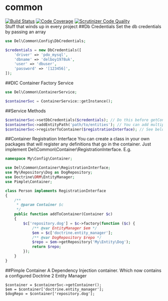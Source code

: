 # common
[![Build Status](https://travis-ci.org/delboy1978uk/common.png?branch=master)](https://travis-ci.org/delboy1978uk/common) [![Code Coverage](https://scrutinizer-ci.com/g/delboy1978uk/common/badges/coverage.png?b=master)](https://scrutinizer-ci.com/g/delboy1978uk/common/?branch=master) [![Scrutinizer Code Quality](https://scrutinizer-ci.com/g/delboy1978uk/common/badges/quality-score.png?b=master)](https://scrutinizer-ci.com/g/delboy1978uk/common/?branch=master) <br />
Stuff that winds up in every project
##Db Credentials
Set the db credentials by passing an array
```php
use Del\Common\Config\DbCredentials;

$credentials = new DbCredentials([
    'driver' => 'pdo_mysql',
    'dbname' => 'delboy1978uk',
    'user' => 'dbuser',
    'password' => '[123456]',
]);
```
##DIC Container Factory Service
```php
use Del\Common\ContainerService;

$containerSvc = ContainerService::getInstance();
```
##Service Methods
```php
$containerSvc->setDbCredentials($credentials); // Do this before getContainer() to configure the DBAL Connection
$containerSvc->addEntityPath('path/to/entities'); // You can add multiple paths to get Entities from different packages
$containerSvc->registerToContainer($registrationInterface); // See below
```
##Container Registration Interface
You can create a class in your own packages that will register any definitions that go in the container. Just implement
Del\Common\Container\RegistrationInterface. E.g.
```php
namespace My\Config\Container;

use Del\Common\Container\RegistrationInterface;
use My\Repository\Dog as DogRepository;
use Doctrine\ORM\EntityManager;
use Pimple\Container;

class Person implements RegistrationInterface
{
    /**
     * @param Container $c
     */
    public function addToContainer(Container $c)
    {
        $c['repository.dog'] = $c->factory(function ($c) {
            /** @var EntityManager $em */
            $em = $c['doctrine.entity_manager'];
            /** @var DogRepository $repo */
            $repo = $em->getRepository('My\Entity\Dog');
            return $repo; 
        });
    }
}
```
##Pimple Container
A Dependency Injection container. Which now contains a configured Doctrine 2 Entity Manager
```
$container = $containerSvc->getContainer();
$em = $container['doctrine.entity_manager'];
$dogRepo = $container['repository.dog'];
```